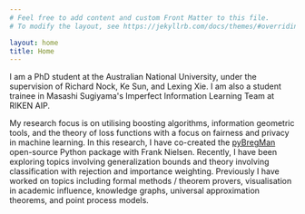 ```yaml
---
# Feel free to add content and custom Front Matter to this file.
# To modify the layout, see https://jekyllrb.com/docs/themes/#overriding-theme-defaults

layout: home
title: Home
---
```


I am a PhD student at the Australian National University, under the supervision of Richard Nock, Ke Sun, and Lexing Xie. 
I am also a student trainee in Masashi Sugiyama's Imperfect Information Learning Team at RIKEN AIP.

My research focus is on utilising boosting algorithms, information geometric tools, and the theory of loss functions with a focus on fairness and
privacy in machine learning. 
In this research, I have co-created the [pyBregMan](https://franknielsen.github.io/pyBregMan/index.html) open-source Python package with Frank Nielsen.
Recently, I have been exploring topics involving generalization bounds and theory involving classification with rejection and importance weighting. Previously I have worked on topics including formal methods / theorem provers, visualisation in academic influence, knowledge graphs, universal approximation theorems, and point process models.
